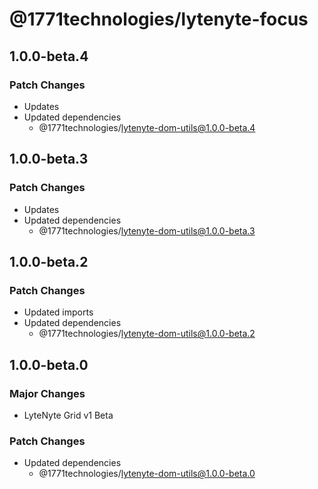 # @1771technologies/lytenyte-focus

## 1.0.0-beta.4

### Patch Changes

- Updates
- Updated dependencies
  - @1771technologies/lytenyte-dom-utils@1.0.0-beta.4

## 1.0.0-beta.3

### Patch Changes

- Updates
- Updated dependencies
  - @1771technologies/lytenyte-dom-utils@1.0.0-beta.3

## 1.0.0-beta.2

### Patch Changes

- Updated imports
- Updated dependencies
  - @1771technologies/lytenyte-dom-utils@1.0.0-beta.2

## 1.0.0-beta.0

### Major Changes

- LyteNyte Grid v1 Beta

### Patch Changes

- Updated dependencies
  - @1771technologies/lytenyte-dom-utils@1.0.0-beta.0
